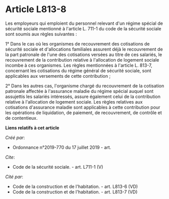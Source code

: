 # Article L813-8

Les employeurs qui emploient du personnel relevant d'un régime spécial de sécurité sociale mentionné à l'article L. 711-1 du
code de la sécurité sociale sont soumis aux règles suivantes : 

1° Dans le cas où les organismes de recouvrement des cotisations de sécurité sociale et d'allocations familiales assurent
déjà le recouvrement de la part patronale de l'une des cotisations versées au titre de ces salariés, le recouvrement de la
contribution relative à l'allocation de logement sociale incombe à ces organismes. Les règles mentionnées à l'article L.
813-7, concernant les cotisations du régime général de sécurité sociale, sont applicables aux versements de cette
contribution ; 

2° Dans les autres cas, l'organisme chargé du recouvrement de la cotisation patronale affectée à l'assurance maladie du
régime spécial auquel sont assujettis les salariés intéressés, assure également celui de la contribution relative à
l'allocation de logement sociale. Les règles relatives aux cotisations d'assurance maladie sont applicables à cette
contribution pour les opérations de liquidation, de paiement, de recouvrement, de contrôle et de contentieux.

**Liens relatifs à cet article**

_Créé par_:

  - Ordonnance n°2019-770 du 17 juillet 2019 - art.

_Cite_:

  - Code de la sécurité sociale. - art. L711-1 (V)

_Cité par_:

  - Code de la construction et de l'habitation. - art. L813-6 (VD)
  - Code de la construction et de l'habitation. - art. L813-7 (VD)
